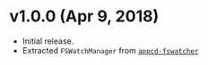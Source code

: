 # v1.0.0 (Apr 9, 2018)

 * Initial release.
 * Extracted `FSWatchManager` from [`appcd-fswatcher`](https://npmjs.org/package/appcd-fswatcher)
